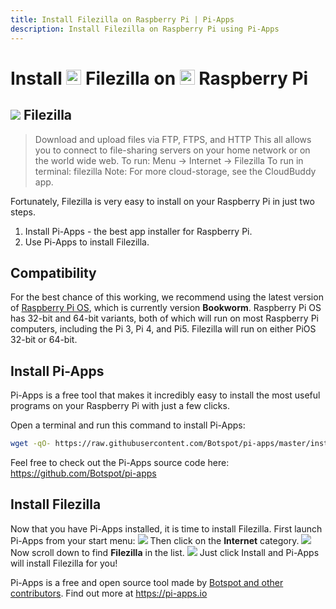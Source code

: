 ```yaml
---
title: Install Filezilla on Raspberry Pi | Pi-Apps
description: Install Filezilla on Raspberry Pi using Pi-Apps
---
```

<div class="simple-install-content content">

# Install <img src="/img/app-icons/Filezilla/icon-64.png" height=24> Filezilla on <img src=/img/other-icons/raspberrypi-icon.svg height=24> Raspberry Pi

## <img src="/img/app-icons/Filezilla/icon-64.png"> Filezilla
> Download and upload files via FTP, FTPS, and HTTP
> This all allows you to connect to file-sharing servers on your home network or on the world wide web.
> To run: Menu -> Internet -> Filezilla
> To run in terminal: filezilla
> Note: For more cloud-storage, see the CloudBuddy app.

Fortunately, Filezilla is very easy to install on your Raspberry Pi in just two steps.
1. Install Pi-Apps - the best app installer for Raspberry Pi.
2. Use Pi-Apps to install Filezilla.
</div>
<div class="simple-install-content content">

## Compatibility
For the best chance of this working, we recommend using the latest version of [Raspberry Pi OS](https://www.raspberrypi.com/software/), which is currently version **Bookworm**.
Raspberry Pi OS has 32-bit and 64-bit variants, both of which will run on most Raspberry Pi computers, including the Pi 3, Pi 4, and Pi5.
Filezilla will run on either PiOS 32-bit or 64-bit.
</div>
<div class="simple-install-content content">

## Install Pi-Apps

Pi-Apps is a free tool that makes it incredibly easy to install the most useful programs on your Raspberry Pi with just a few clicks.

Open a terminal and run this command to install Pi-Apps:
```bash
wget -qO- https://raw.githubusercontent.com/Botspot/pi-apps/master/install | bash
```
Feel free to check out the Pi-Apps source code here: https://github.com/Botspot/pi-apps
</div>
<div class="simple-install-content content">

## Install Filezilla

Now that you have Pi-Apps installed, it is time to install Filezilla.
First launch Pi-Apps from your start menu:
<img src="/img/start-menu.png">
Then click on the <b>Internet</b> category.
<img src="/img/category-selections/Internet.png">
Now scroll down to find <b>Filezilla</b> in the list.
<img src="/img/app-icons/Filezilla/app-selection.png">
Just click Install and Pi-Apps will install Filezilla for you!
</div>
<div class="simple-install-content content">

Pi-Apps is a free and open source tool made by [Botspot and other contributors](/about/#contributors). Find out more at https://pi-apps.io
</div>
